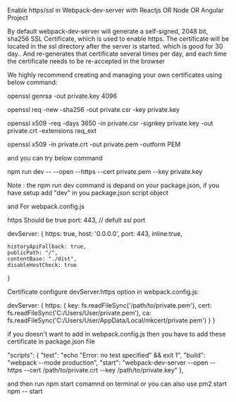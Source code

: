Enable https/ssl in Webpack-dev-server  with Reactjs OR Node OR Angular Project

By default webpack-dev-server will generate a self-signed, 2048 bit, sha256 SSL Certificate, which is used to enable https. The certificate will be located in the ssl directory after the server is started. which is good for 30 day.. And re-generates that certificate several times per day, and each time the certificate needs to be re-accepted in the browser

We highly recommend creating and managing your own certificates using below command:

openssl genrsa -out private.key 4096

openssl req -new -sha256 -out private.csr -key private.key

openssl x509 -req -days 3650 -in private.csr -signkey private.key -out private.crt -extensions req_ext

openssl x509 -in private.crt -out private.pem -outform PEM

and you can try below command 

npm run dev -- --open --https --cert private.pem --key private.key

Note : the npm run dev command is depand on your package.json, if you have setup add "dev" in you package.json script object

and For webpack.config.js

https Should be true 
port: 443, // defult ssl port

devServer: {
  https: true,
  host: '0.0.0.0',
  	port: 443,
  	inline:true,
     
    historyApiFallback: true,
    publicPath: "/",
    contentBase: "./dist",
    disableHostCheck: true
  }

Certificate configure devServer.https option in webpack.config.js:

devServer: {
    https: {
        key: fs.readFileSync('/path/to/private.pem'),
        cert: fs.readFileSync('C:/Users/User/private.pem'),
        ca: fs.readFileSync('C:/Users/User/AppData/Local/mkcert/private.pem')
    }
}

if you doesn't want to add in webpack.config.js then you have to add these certificate in package.json file

"scripts": {
    "test": "echo \"Error: no test specified\" && exit 1",
    "build": "webpack --mode production",
    "start": "webpack-dev-server  --open --https --cert /path/to/private.crt --key /path/to/private.key"
  },

  and then run npm start comamnd on terminal or you can also use
  pm2 start npm -- start











